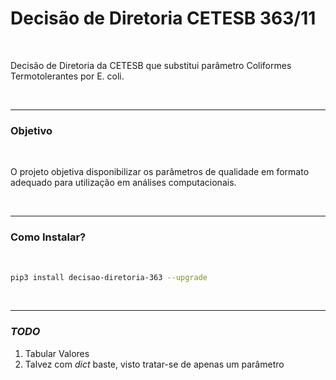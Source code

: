 # Decisão de Diretoria CETESB 363/11

<br>

Decisão de Diretoria da CETESB que substitui parâmetro Coliformes Termotolerantes por E. coli.

<br>

----

### Objetivo

<br>

O projeto objetiva disponibilizar os parâmetros de qualidade em formato adequado para utilização em análises computacionais.

<br>

----

### Como Instalar?

<br>

```bash
pip3 install decisao-diretoria-363 --upgrade
```

<br>

------

### *TODO*

1. Tabular Valores
2. Talvez com *dict* baste, visto tratar-se de apenas um parâmetro

